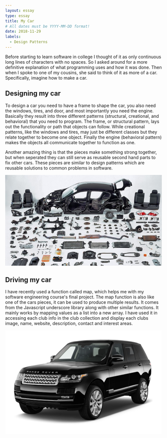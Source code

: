 ```yaml
---
layout: essay
type: essay
title: My Car
# All dates must be YYYY-MM-DD format!
date: 2018-11-29
labels:
  - Design Patterns
---
```


Before starting to learn software in college I thought of it as only continuous long lines of characters with no spaces. So I asked around for a more definitive explanation of what programming uses and how it was done. Then when I spoke to one of my cousins, she said to think of it as more of a car. Specifically, imagine how to make a car.

## Designing my car

To design a car you need to have a frame to shape the car, you also need the windows, tires, and door, and most importantly you need the engine. Basically they result into three different patterns (structural, creational, and behavioral) that you need to program. The frame, or structural pattern, lays out the functionality or path that objects can follow. While creational patterns, like the windows and tires, may just be different classes but they relate together to become one object. Finally the engine (behavioral pattern) makes the objects all communicate together to function as one. 

Another amazing thing is that the pieces make something strong together, but when seperated they can still serve as reusable second hand parts to fix other cars. These pieces are similar to design patterns which are reusable solutions to common problems in software.

<div>
<img class="ui small right floated rounded image" src="../images/carparts.jpg">
</div>


## Driving my car

I have recently used a function called map, which helps me with my software engineering course's final project. The map function is also like one of the cars pieces, it can be used to produce multiple results. It comes from the Javascript underscore library along with other similar functions. It mainly works by mapping values as a list into a new array. I have used it in accessing each club info in the club collection and display each clubs image, name, website, description, contact and interest areas.

<center>
<img class="ui medium image" src="../images/mycar.png">
</center>
